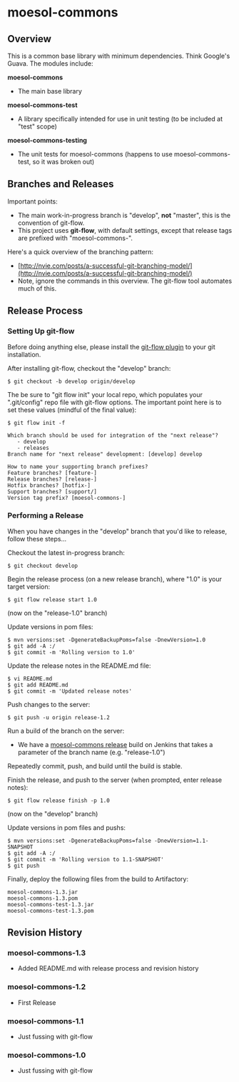 # moesol-commons

## Overview

This is a common base library with minimum dependencies. Think Google's Guava. The modules include:

__moesol-commons__

*   The main base library

__moesol-commons-test__

*   A library specifically intended for use in unit testing (to be included at "test" scope)

__moesol-commons-testing__

*   The unit tests for moesol-commons (happens to use moesol-commons-test, so it was broken out)

## Branches and Releases

Important points:

*   The main work-in-progress branch is "develop", __not__ "master", this is the convention of git-flow.
*   This project uses __git-flow__, with default settings, except that release tags are prefixed with "moesol-commons-".

Here's a quick overview of the branching pattern:

*   [http://nvie.com/posts/a-successful-git-branching-model/](http://nvie.com/posts/a-successful-git-branching-model/)
*    Note, ignore the commands in this overview. The git-flow tool automates much of this.

## Release Process

### Setting Up git-flow

Before doing anything else, please install the [git-flow plugin](https://github.com/nvie/gitflow/blob/develop/README.mdown) to your git installation.


After installing git-flow, checkout the "develop" branch:

    $ git checkout -b develop origin/develop

The be sure to "git flow init" your local repo, which populates your ".git/config" repo file with git-flow options. The important point here is to set these values (mindful of the final value):

    $ git flow init -f

    Which branch should be used for integration of the "next release"?
       - develop
       - releases
    Branch name for "next release" development: [develop] develop
    
    How to name your supporting branch prefixes?
    Feature branches? [feature-]
    Release branches? [release-]
    Hotfix branches? [hotfix-]
    Support branches? [support/]
    Version tag prefix? [moesol-commons-]

### Performing a Release

When you have changes in the "develop" branch that you'd like to release, follow these steps...

Checkout the latest in-progress branch:

    $ git checkout develop

Begin the release process (on a new release branch), where "1.0" is your target version:

    $ git flow release start 1.0

(now on the "release-1.0" branch)

Update versions in pom files:

    $ mvn versions:set -DgenerateBackupPoms=false -DnewVersion=1.0
    $ git add -A :/
    $ git commit -m 'Rolling version to 1.0'

Update the release notes in the README.md file:

    $ vi README.md
    $ git add README.md
    $ git commit -m 'Updated release notes'

Push changes to the server:

    $ git push -u origin release-1.2

Run a build of the branch on the server:

*   We have a [moesol-commons release](https://build.moesol.com/jenkins/job/moesol-commons%20branch/) build on Jenkins that takes a parameter of the branch name (e.g. "release-1.0")

Repeatedly commit, push, and build until the build is stable.

Finish the release, and push to the server (when prompted, enter release notes):

    $ git flow release finish -p 1.0

(now on the "develop" branch)

Update versions in pom files and pushs:

    $ mvn versions:set -DgenerateBackupPoms=false -DnewVersion=1.1-SNAPSHOT
    $ git add -A :/
    $ git commit -m 'Rolling version to 1.1-SNAPSHOT'
    $ git push

Finally, deploy the following files from the build to Artifactory:

    moesol-commons-1.3.jar
    moesol-commons-1.3.pom
    moesol-commons-test-1.3.jar
    moesol-commons-test-1.3.pom

## Revision History

### moesol-commons-1.3

*   Added README.md with release process and revision history

### moesol-commons-1.2

*   First Release

### moesol-commons-1.1

*   Just fussing with git-flow

### moesol-commons-1.0

*   Just fussing with git-flow

